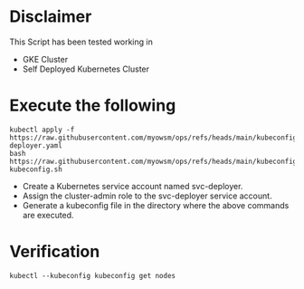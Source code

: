 
# Disclaimer 

This Script has been tested working in 

- GKE Cluster
- Self Deployed Kubernetes Cluster

# Execute the following 

```
kubectl apply -f https://raw.githubusercontent.com/myowsm/ops/refs/heads/main/kubeconfig/svc-deployer.yaml
bash https://raw.githubusercontent.com/myowsm/ops/refs/heads/main/kubeconfig/gen-kubeconfig.sh
```

- Create a Kubernetes service account named svc-deployer.
- Assign the cluster-admin role to the svc-deployer service account.
- Generate a kubeconfig file in the directory where the above commands are executed.

# Verification 

```
kubectl --kubeconfig kubeconfig get nodes
```